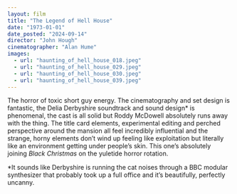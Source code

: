 ```yaml
---
layout: film
title: "The Legend of Hell House"
date: "1973-01-01"
date_posted: "2024-09-14"
director: "John Hough"
cinematographer: "Alan Hume"
images:
  - url: "haunting_of_hell_house_018.jpeg"
  - url: "haunting_of_hell_house_029.jpeg"
  - url: "haunting_of_hell_house_030.jpeg"
  - url: "haunting_of_hell_house_039.jpeg"
---
```


The horror of toxic short guy energy. The cinematography and set design is fantastic, the Delia Derbyshire soundtrack and sound design* is phenomenal, the cast is all solid but Roddy McDowell absolutely runs away with the thing. The title card elements, experimental editing and perched perspective around the mansion all feel incredibly influential and the strange, horny elements don’t wind up feeling like exploitation but literally like an environment getting under people’s skin. This one’s absolutely joining *Black Christmas* on the yuletide horror rotation.

*It sounds like Derbyshire is running the cat noises through a BBC modular synthesizer that probably took up a full office and it’s beautifully, perfectly uncanny.
